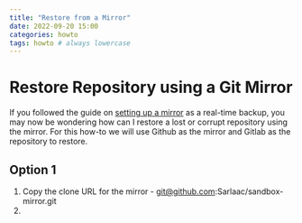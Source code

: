 ```yaml
---
title: "Restore from a Mirror"
date: 2022-09-20 15:00
categories: howto
tags: howto # always lowercase
---
```


# Restore Repository using a Git Mirror

If you followed the guide on [setting up a mirror](https://sarlaac.github.io/posts/gitlab-mirror/) as a real-time backup, you may now be wondering how can I restore a lost or corrupt repository using the mirror. For this how-to we will use Github as the mirror and Gitlab as the repository to restore.

## Option 1

1. Copy the clone URL for the mirror - git@github.com:Sarlaac/sandbox-mirror.git
2. 
